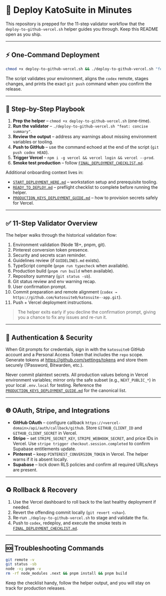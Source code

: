 # 🚀 Deploy KatoSuite in Minutes

This repository is prepped for the 11-step validator workflow that the `deploy-to-github-vercel.sh` helper guides you through. Keep this README open as you ship.

---

## ⚡ One-Command Deployment

```bash
chmod +x deploy-to-github-vercel.sh && ./deploy-to-github-vercel.sh "feat: KatoSuite production launch"
```

The script validates your environment, aligns the `codex` remote, stages changes, and prints the exact `git push` command when you confirm the release.

---

## 🧭 Step-by-Step Playbook

1. **Prep the helper** – `chmod +x deploy-to-github-vercel.sh` (one-time).
2. **Run the validator** – `./deploy-to-github-vercel.sh "feat: concise summary"`.
3. **Review the output** – address any warnings about missing environment variables or tooling.
4. **Push to GitHub** – use the command echoed at the end of the script (`git push codex HEAD`).
5. **Trigger Vercel** – `npm i -g vercel && vercel login && vercel --prod`.
6. **Smoke test production** – follow [`FINAL_DEPLOYMENT_CHECKLIST.md`](./FINAL_DEPLOYMENT_CHECKLIST.md).

Additional onboarding context lives in:

- [`START_DEPLOYMENT_HERE.md`](./START_DEPLOYMENT_HERE.md) – workstation setup and prerequisite tooling.
- [`READY_TO_DEPLOY.md`](./READY_TO_DEPLOY.md) – preflight checklist to complete before running the helper.
- [`PRODUCTION_KEYS_DEPLOYMENT_GUIDE.md`](./PRODUCTION_KEYS_DEPLOYMENT_GUIDE.md) – how to provision secrets safely for Vercel.

---

## ✅ 11-Step Validator Overview

The helper walks through the historical validation flow:

1. Environment validation (Node 18+, pnpm, git).
2. Pinterest conversion token presence.
3. Security and secrets scan reminder.
4. Guidelines review (if `GUIDELINES.md` exists).
5. TypeScript compile (`pnpm run typecheck` when available).
6. Production build (`pnpm run build` when available).
7. Repository summary (`git status -sb`).
8. Git status review and env warning recap.
9. User confirmation prompt.
10. Commit preparation and remote alignment (`codex → https://github.com/katosuite0/katosuite--app.git`).
11. Push + Vercel deployment instructions.

> The helper exits early if you decline the confirmation prompt, giving you a chance to fix any issues and re-run it.

---

## 🔐 Authentication & Security

When Git prompts for credentials, sign in with the `katosuite0` GitHub account and a Personal Access Token that includes the `repo` scope. Generate tokens at <https://github.com/settings/tokens> and store them securely (1Password, Bitwarden, etc.).

Never commit plaintext secrets. All production values belong in Vercel environment variables; mirror only the safe subset (e.g., `NEXT_PUBLIC_*`) in your local `.env.local` for testing. Reference the [`PRODUCTION_KEYS_DEPLOYMENT_GUIDE.md`](./PRODUCTION_KEYS_DEPLOYMENT_GUIDE.md) for the canonical list.

---

## 🌐 OAuth, Stripe, and Integrations

- **GitHub OAuth** – configure callback `https://<vercel-domain>/api/auth/callback/github`. Store `GITHUB_CLIENT_ID` and `GITHUB_CLIENT_SECRET` in Vercel.
- **Stripe** – set `STRIPE_SECRET_KEY`, `STRIPE_WEBHOOK_SECRET`, and price IDs in Vercel. Use `stripe trigger checkout.session.completed` to confirm Supabase entitlements update.
- **Pinterest** – keep `PINTEREST_CONVERSION_TOKEN` in Vercel. The helper warns if it is absent locally.
- **Supabase** – lock down RLS policies and confirm all required URLs/keys are present.

---

## ♻️ Rollback & Recovery

1. Use the Vercel dashboard to roll back to the last healthy deployment if needed.
2. Revert the offending commit locally (`git revert <sha>`).
3. Re-run `./deploy-to-github-vercel.sh` to stage and validate the fix.
4. Push to `codex`, redeploy, and execute the smoke tests in [`FINAL_DEPLOYMENT_CHECKLIST.md`](./FINAL_DEPLOYMENT_CHECKLIST.md).

---

## 🆘 Troubleshooting Commands

```bash
git remote -v
git status -sb
node -v; pnpm -v
rm -rf node_modules .next && pnpm install && pnpm build
```

Keep the checklist handy, follow the helper output, and you will stay on track for production releases.
